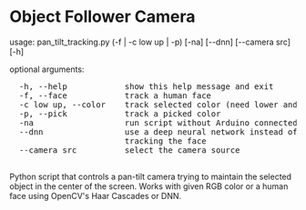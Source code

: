# Object Follower Camera

usage: pan_tilt_tracking.py (-f | -c low up | -p) [-na] [--dnn] [--camera src] [-h] 


optional arguments:
<pre>
  -h, --help            show this help message and exit
  -f, --face            track a human face
  -c low up, --color    track selected color (need lower and upper HSV values)
  -p, --pick            track a picked color
  -na                   run script without Arduino connected
  --dnn                 use a deep neural network instead of haar cascades for
                        tracking the face
  --camera src          select the camera source

</pre>

Python script that controls a pan-tilt camera trying to maintain the selected object in the center of the screen. Works with given RGB color or a human face using OpenCV's Haar Cascades or DNN.